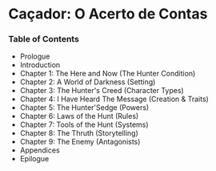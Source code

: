 # Caçador: O Acerto de Contas


###  Table of Contents

* Prologue
* Introduction
* Chapter 1: The Here and Now (The Hunter Condition)
* Chapter 2: A World of Darkness (Setting)
* Chapter 3: The Hunter's Creed (Character Types)
* Chapter 4: I Have Heard The Message (Creation & Traits)
* Chapter 5: The Hunter'Sedge (Powers)
* Chapter 6: Laws of the Hunt (Rules)
* Chapter 7: Tools of the Hunt (Systems)
* Chapter 8: The Thruth (Storytelling)
* Chapter 9: The Enemy (Antagonists)
* Appendices
* Epilogue